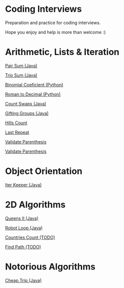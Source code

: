 # Coding Interviews

Preparation and practice for coding interviews.

Hope you enjoy and help is more than welcome :)

# Arithmetic, Lists & Iteration
[Pair Sum (Java)](./pair-sum-java)

[Trio Sum (Java)](./trio-sum-java)

[Binomial Coeficient (Python)](./binomial-coef-py)

[Roman to Decimal (Python)](./rom-to-dec-py)

[Count Swaps (Java)](./count-swaps-java)

[Gifting Groups (Java)](./gifting-groups)

[Hills Count](./hills-count)

[Last Repeat](./last-repeat)

[Validate Parenthesis](./parent-val)

[Validate Parenthesis](./star-ratings)

# Object Orientation
[Iter Keeper (Java)](./iter-keeper-java)

# 2D Algorithms
[Queens II (Java)](./queens-II)

[Robot Loop (Java)](./robot-loop-java)

[Countries Count (TODO)](./countries-count)

[Find Path (TODO)](./path-find)

# Notorious Algorithms
[Cheap Trip (Java)](./cheap-trip-java)
